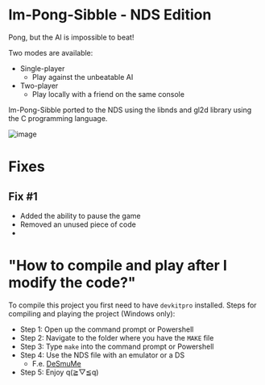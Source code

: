 # Im-Pong-Sibble - NDS Edition

Pong, but the AI is impossible to beat!

Two modes are available:
- Single-player 
  - Play against the unbeatable AI
- Two-player
  - Play locally with a friend on the same console

Im-Pong-Sibble ported to the NDS using the libnds and gl2d library using the C programming language.

![image](https://github.com/andrasdaradici/im-pong-sibble-nds-edition/assets/90605554/b2839ac2-d6ec-4a28-b837-c8c2fcdfd2ae)

# Fixes
## Fix #1 
- Added the ability to pause the game
- Removed an unused piece of code
- 
# "How to compile and play after I modify the code?"
To compile this project you first need to have `devkitpro` installed.
Steps for compiling and playing the project (Windows only):
- Step 1: Open up the command prompt or Powershell
- Step 2: Navigate to the folder where you have the `MAKE` file
- Step 3: Type `make` into the command prompt or Powershell
- Step 4: Use the NDS file with an emulator or a DS
    - F.e. [DeSmuMe](https://github.com/TASEmulators/desmume/releases/tag/release_0_9_13)
- Step 5: Enjoy q(≧▽≦q)
